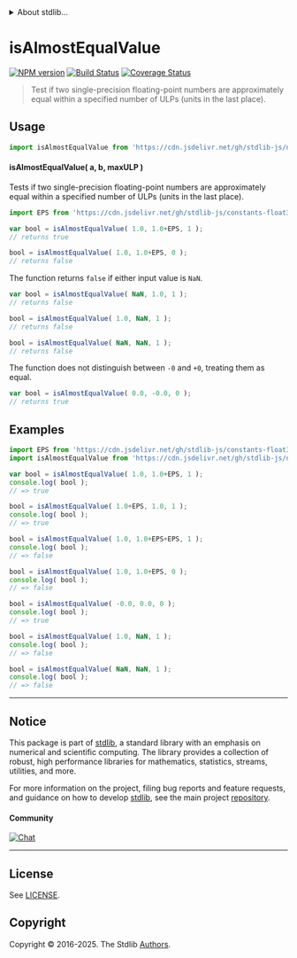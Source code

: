 <!--

@license Apache-2.0

Copyright (c) 2025 The Stdlib Authors.

Licensed under the Apache License, Version 2.0 (the "License");
you may not use this file except in compliance with the License.
You may obtain a copy of the License at

   http://www.apache.org/licenses/LICENSE-2.0

Unless required by applicable law or agreed to in writing, software
distributed under the License is distributed on an "AS IS" BASIS,
WITHOUT WARRANTIES OR CONDITIONS OF ANY KIND, either express or implied.
See the License for the specific language governing permissions and
limitations under the License.

-->


<details>
  <summary>
    About stdlib...
  </summary>
  <p>We believe in a future in which the web is a preferred environment for numerical computation. To help realize this future, we've built stdlib. stdlib is a standard library, with an emphasis on numerical and scientific computation, written in JavaScript (and C) for execution in browsers and in Node.js.</p>
  <p>The library is fully decomposable, being architected in such a way that you can swap out and mix and match APIs and functionality to cater to your exact preferences and use cases.</p>
  <p>When you use stdlib, you can be absolutely certain that you are using the most thorough, rigorous, well-written, studied, documented, tested, measured, and high-quality code out there.</p>
  <p>To join us in bringing numerical computing to the web, get started by checking us out on <a href="https://github.com/stdlib-js/stdlib">GitHub</a>, and please consider <a href="https://opencollective.com/stdlib">financially supporting stdlib</a>. We greatly appreciate your continued support!</p>
</details>

# isAlmostEqualValue

[![NPM version][npm-image]][npm-url] [![Build Status][test-image]][test-url] [![Coverage Status][coverage-image]][coverage-url] <!-- [![dependencies][dependencies-image]][dependencies-url] -->

> Test if two single-precision floating-point numbers are approximately equal within a specified number of ULPs (units in the last place).



<section class="usage">

## Usage

```javascript
import isAlmostEqualValue from 'https://cdn.jsdelivr.net/gh/stdlib-js/number-float32-base-assert-is-almost-equal-value@deno/mod.js';
```

#### isAlmostEqualValue( a, b, maxULP )

Tests if two single-precision floating-point numbers are approximately equal within a specified number of ULPs (units in the last place).

```javascript
import EPS from 'https://cdn.jsdelivr.net/gh/stdlib-js/constants-float32-eps@deno/mod.js';

var bool = isAlmostEqualValue( 1.0, 1.0+EPS, 1 );
// returns true

bool = isAlmostEqualValue( 1.0, 1.0+EPS, 0 );
// returns false
```

The function returns `false` if either input value is `NaN`.

```javascript
var bool = isAlmostEqualValue( NaN, 1.0, 1 );
// returns false

bool = isAlmostEqualValue( 1.0, NaN, 1 );
// returns false

bool = isAlmostEqualValue( NaN, NaN, 1 );
// returns false
```

The function does not distinguish between `-0` and `+0`, treating them as equal.

```javascript
var bool = isAlmostEqualValue( 0.0, -0.0, 0 );
// returns true
```

</section>

<!-- /.usage -->

<section class="notes">

</section>

<!-- /.notes -->

<section class="examples">

## Examples

<!-- eslint no-undef: "error" -->

```javascript
import EPS from 'https://cdn.jsdelivr.net/gh/stdlib-js/constants-float32-eps@deno/mod.js';
import isAlmostEqualValue from 'https://cdn.jsdelivr.net/gh/stdlib-js/number-float32-base-assert-is-almost-equal-value@deno/mod.js';

var bool = isAlmostEqualValue( 1.0, 1.0+EPS, 1 );
console.log( bool );
// => true

bool = isAlmostEqualValue( 1.0+EPS, 1.0, 1 );
console.log( bool );
// => true

bool = isAlmostEqualValue( 1.0, 1.0+EPS+EPS, 1 );
console.log( bool );
// => false

bool = isAlmostEqualValue( 1.0, 1.0+EPS, 0 );
console.log( bool );
// => false

bool = isAlmostEqualValue( -0.0, 0.0, 0 );
console.log( bool );
// => true

bool = isAlmostEqualValue( 1.0, NaN, 1 );
console.log( bool );
// => false

bool = isAlmostEqualValue( NaN, NaN, 1 );
console.log( bool );
// => false
```

</section>

<!-- /.examples -->

<!-- Section for related `stdlib` packages. Do not manually edit this section, as it is automatically populated. -->

<section class="related">

</section>

<!-- /.related -->

<!-- Section for all links. Make sure to keep an empty line after the `section` element and another before the `/section` close. -->


<section class="main-repo" >

* * *

## Notice

This package is part of [stdlib][stdlib], a standard library with an emphasis on numerical and scientific computing. The library provides a collection of robust, high performance libraries for mathematics, statistics, streams, utilities, and more.

For more information on the project, filing bug reports and feature requests, and guidance on how to develop [stdlib][stdlib], see the main project [repository][stdlib].

#### Community

[![Chat][chat-image]][chat-url]

---

## License

See [LICENSE][stdlib-license].


## Copyright

Copyright &copy; 2016-2025. The Stdlib [Authors][stdlib-authors].

</section>

<!-- /.stdlib -->

<!-- Section for all links. Make sure to keep an empty line after the `section` element and another before the `/section` close. -->

<section class="links">

[npm-image]: http://img.shields.io/npm/v/@stdlib/number-float32-base-assert-is-almost-equal-value.svg
[npm-url]: https://npmjs.org/package/@stdlib/number-float32-base-assert-is-almost-equal-value

[test-image]: https://github.com/stdlib-js/number-float32-base-assert-is-almost-equal-value/actions/workflows/test.yml/badge.svg?branch=main
[test-url]: https://github.com/stdlib-js/number-float32-base-assert-is-almost-equal-value/actions/workflows/test.yml?query=branch:main

[coverage-image]: https://img.shields.io/codecov/c/github/stdlib-js/number-float32-base-assert-is-almost-equal-value/main.svg
[coverage-url]: https://codecov.io/github/stdlib-js/number-float32-base-assert-is-almost-equal-value?branch=main

<!--

[dependencies-image]: https://img.shields.io/david/stdlib-js/number-float32-base-assert-is-almost-equal-value.svg
[dependencies-url]: https://david-dm.org/stdlib-js/number-float32-base-assert-is-almost-equal-value/main

-->

[chat-image]: https://img.shields.io/gitter/room/stdlib-js/stdlib.svg
[chat-url]: https://app.gitter.im/#/room/#stdlib-js_stdlib:gitter.im

[stdlib]: https://github.com/stdlib-js/stdlib

[stdlib-authors]: https://github.com/stdlib-js/stdlib/graphs/contributors

[umd]: https://github.com/umdjs/umd
[es-module]: https://developer.mozilla.org/en-US/docs/Web/JavaScript/Guide/Modules

[deno-url]: https://github.com/stdlib-js/number-float32-base-assert-is-almost-equal-value/tree/deno
[deno-readme]: https://github.com/stdlib-js/number-float32-base-assert-is-almost-equal-value/blob/deno/README.md
[umd-url]: https://github.com/stdlib-js/number-float32-base-assert-is-almost-equal-value/tree/umd
[umd-readme]: https://github.com/stdlib-js/number-float32-base-assert-is-almost-equal-value/blob/umd/README.md
[esm-url]: https://github.com/stdlib-js/number-float32-base-assert-is-almost-equal-value/tree/esm
[esm-readme]: https://github.com/stdlib-js/number-float32-base-assert-is-almost-equal-value/blob/esm/README.md
[branches-url]: https://github.com/stdlib-js/number-float32-base-assert-is-almost-equal-value/blob/main/branches.md

[stdlib-license]: https://raw.githubusercontent.com/stdlib-js/number-float32-base-assert-is-almost-equal-value/main/LICENSE

</section>

<!-- /.links -->
